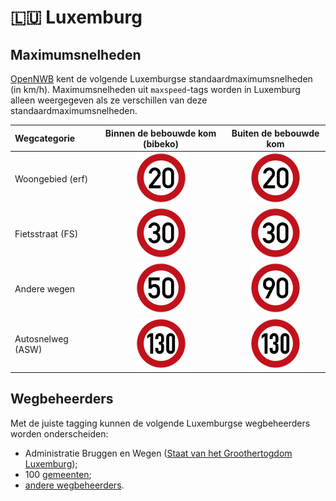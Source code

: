 # 🇱🇺 Luxemburg

Maximumsnelheden
----------------

[OpenNWB](../README.md) kent de volgende Luxemburgse standaardmaximumsnelheden (in km/h).
Maximumsnelheden uit `maxspeed`-tags worden in Luxemburg alleen weergegeven als ze verschillen van deze standaardmaximumsnelheden.

| Wegcategorie | Binnen de bebouwde kom (bibeko) | Buiten de bebouwde kom |
| :----------- | :-----------------------------: | :--------------------: |
| Woongebied (erf) | ![20](maxspeed/20.svg) | ![20](maxspeed/20.svg) |
| Fietsstraat (FS) | ![30](maxspeed/30.svg) | ![30](maxspeed/30.svg) |
| Andere wegen | ![50](maxspeed/50.svg) | ![90](maxspeed/90.svg) |
| Autosnelweg (ASW) | ![130](maxspeed/130.svg) | ![130](maxspeed/130.svg) |

Wegbeheerders
-------------

Met de juiste tagging kunnen de volgende Luxemburgse wegbeheerders worden onderscheiden:

* Administratie Bruggen en Wegen ([Staat van het Groothertogdom Luxemburg](../road-operators/landen.md));
* 100 [gemeenten](../road-operators/gemeenten.md);
* [andere wegbeheerders](../road-operators/other.md).
